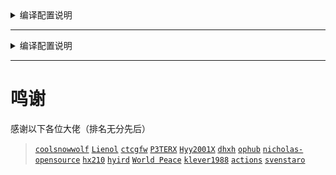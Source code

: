 
<details>
<summary>编译配置说明</summary>
<br />
  
2022年4月27号修改
  
把 build/openwrt_amlogic/diy-part.sh 里面的晶晨打包组合的路径修改过了，请及时更新

把编译的时候不想要的固件或者文件的删除方法修改过了，注意diy-part.sh的代码路径也修改过了，要及时更新，新删除方法请到《[`删除不想要的固件或者文件`](https://github.com/danshui-git/shuoming/blob/master/%E5%9B%BA%E4%BB%B6%E6%96%87%E4%BB%B6%E5%A4%B9%E6%95%B4%E7%90%86.md)》查看说明

</details>


---
<details>
<summary>编译配置说明</summary>
<br />

- ## [`github编译教程`](https://github.com/danshui-git/shuoming#readme)

---
- #### [`本地Ubuntu一键编译`](https://github.com/281677160/bendi)
- #### [`本地一键提取.config然后在云编译脚本使用`](https://github.com/danshui-git/shuoming/blob/master/yijianconfig.md)

</details>


---
 # 鸣谢
 感谢以下各位大佬（排名无分先后）
> [`coolsnowwolf`](https://github.com/coolsnowwolf/lede.git)
> [`Lienol`](https://github.com/Lienol/openwrt.git)
> [`ctcgfw`](https://github.com/project-openwrt/openwrt.git)
> [`P3TERX`](https://github.com/P3TERX/Actions-OpenWrt)
> [`Hyy2001X`](https://github.com/Hyy2001X/AutoBuild-Actions)
> [`dhxh`](https://github.com/dhxh/Openwrt-Build)
> [`ophub`](https://github.com/ophub/amlogic-s9xxx-openwrt)
> [`nicholas-opensource`](https://github.com/nicholas-opensource/OpenWrt-Autobuild)
> [`hx210`](#/README.md)
> [`hyird`](#/README.md)
> [`World Peace`](#/README.md)
> [`klever1988`](https://github.com/klever1988/cachewrtbuild)
> [`actions`](https://github.com/actions/upload-artifact)
> [`svenstaro`](https://github.com/svenstaro/upload-release-action)
